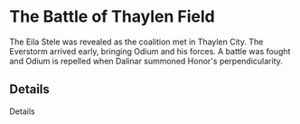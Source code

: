 # The Battle of Thaylen Field
The Eila Stele was revealed as the coalition met in Thaylen City. The Everstorm arrived early, bringing Odium and his forces. A battle was fought and Odium is repelled when Dalinar summoned Honor's perpendicularity.

## Details
Details
